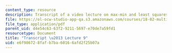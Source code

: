 ```yaml
---
content_type: resource
description: Transcript of a video lecture on max-min and least squares.
file: https://ol-ocw-studio-app-qa.s3.amazonaws.com/courses/18-02-multivariable-calculus-fall-2007/e6f986728fafb7ba60166afd2f25b07a_18_022007L09.pdf
file_type: application/pdf
parent_uid: d4e54c63-63f2-9211-5697-e70de7a59fd1
resourcetype: Document
title: "Transcript \u2013 Lecture 9"
uid: e6f98672-8faf-b7ba-6016-6afd2f25b07a
---
```

